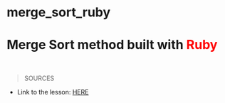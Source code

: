 # merge_sort_ruby

# **Merge Sort method built with <span style="color: red;">Ruby**
<br>

>SOURCES
- Link to the lesson: [HERE](https://www.theodinproject.com/lessons/ruby-recursion)